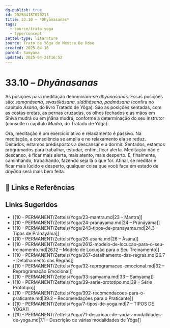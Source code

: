 ```yaml
---
dg-publish: true
id: 20250418T020213
title: 33.10 – *Dhyānasanas*
tags:
  - source/trato-yoga
  - type/concept
zettel-type: literature
source: Trato de Yôga do Mestre De Rose
created: 2025-04-18
parent: Samyama
updated: 2025-04-21T16:52
---
```


# 33.10 – *Dhyānasanas*

As posições para meditação denominam-se *dhyānasanas*. Essas posições são: *samanāsana*, *swastikāsana*, *siddhāsana*, *padmāsana* (confira no capítulo *Ásana*, do livro Tratado de Yôga). São as posições sentadas, com as costas eretas, as pernas cruzadas, os olhos fechados e as mãos em Shiva mudrá ou em jñāna mudrá, conforme a determinação do seu instrutor (consulte o capítulo *Mudrá*, do Tratado de Yôga).

Ora, meditação é um exercício ativo e relaxamento é passivo. Na meditação, a consciência se amplia e no relaxamento ela se reduz. Deitados, estamos predispostos a descansar e a dormir. Sentados, estamos programados para trabalhar, estudar, enfim, ficar alerta. Meditação não é descanso, é ficar mais alerta, mais atento, mais desperto. E, finalmente, caminhando, trabalhando, fazendo seja lá o que for. Afinal, se meditar é ficar mais lúcido e desperto, qualquer coisa que você faça em estado de *dhyāna* será mais bem feita.

## 🔗 Links e Referências

## Links Sugeridos

- [[10 - PERMANENT/Zettels/Yoga/23-mantra.md\|23 – Mantra]]
- [[10 - PERMANENT/Zettels/Yoga/24-pranayama.md\|24 – Pránáyáma]]
- [[10 - PERMANENT/Zettels/Yoga/243-tipos-de-pranayama.md\|24.3 – Tipos de Pránáyáma]]
- [[10 - PERMANENT/Zettels/Yoga/26-asana.md\|26 – Ásana]]
- [[10 - PERMANENT/Zettels/Yoga/2612-modelo-de-locucao-para-o-seu-treinamento.md\|26.12 – Modelo de Locução para o Seu Treinamento]]
- [[10 - PERMANENT/Zettels/Yoga/267-detalhamento-das-regras.md\|26.7 – Detalhamento das Regras]]
- [[10 - PERMANENT/Zettels/Yoga/32-reprogramacao-emocional.md\|32 – Reprogramação Emocional]]
- [[10 - PERMANENT/Zettels/Yoga/33-samyama.md\|33 – Samyama]]
- [[10 - PERMANENT/Zettels/Yoga/39-serie-prototipo.md\|39 – Série Protótipo]]
- [[10 - PERMANENT/Zettels/Yoga/392-recomendacoes-para-o-praticante.md\|39.2 – Recomendações para o Praticante]]
- [[10 - PERMANENT/Zettels/Yoga/7-tipos-de-yoga.md\|7 – TIPOS DE YÔGA]]
- [[10 - PERMANENT/Zettels/Yoga/71-descricao-de-varias-modalidades-de-yoga.md\|7.1 – Descrição de várias modalidades de Yôga]]
